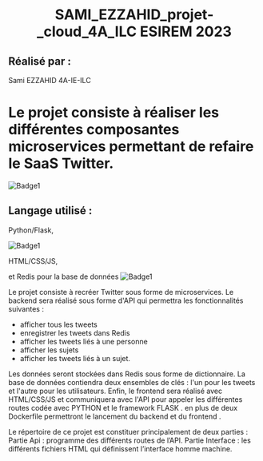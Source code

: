 
<h1 align="center"> SAMI_EZZAHID_projet-_cloud_4A_ILC  ESIREM 2023</h1>
  
 ## Réalisé par : 
  Sami EZZAHID 4A-IE-ILC
  
  
  
# Le projet consiste à réaliser les différentes composantes microservices permettant de refaire le SaaS Twitter.

![Badge1](https://e0.pxfuel.com/wallpapers/188/114/desktop-wallpaper-amazing-twitter-bird-hq-background.jpg)

## Langage utilisé :
  Python/Flask,
  
  ![Badge1](https://miro.medium.com/v2/resize:fit:1100/format:webp/1*n-AnLfs8NPpdEJLsKp0sSQ.jpeg)
     
  HTML/CSS/JS,  
  
  et Redis pour la base de données 
  ![Badge1](https://miro.medium.com/v2/resize:fit:1400/1*77Vo1RFQ-5DcLKdeHbb2-A.png)
  
  
  
  Le projet consiste à recréer Twitter sous forme de microservices. 
Le backend sera réalisé sous forme d'API qui permettra les fonctionnalités suivantes : 
-	afficher tous les tweets 
-	enregistrer les tweets dans Redis
-	afficher les tweets liés à une personne
-	afficher les sujets 
-	afficher les tweets liés à un sujet. 

Les données seront stockées dans Redis sous forme de dictionnaire. La base de données contiendra deux ensembles de clés : l'un pour les tweets et l'autre pour les utilisateurs.
Enfin, le frontend sera réalisé avec HTML/CSS/JS et communiquera avec l'API pour appeler les différentes routes codée avec PYTHON et le framework FLASK . en plus de deux Dockerfile permettront le lancement du backend et du frontend .

Le répertoire de ce projet est constituer principalement de deux parties :
Partie Api : programme des différents routes de l’API.
Partie Interface : les différents fichiers HTML qui définissent l’interface homme machine.

  

